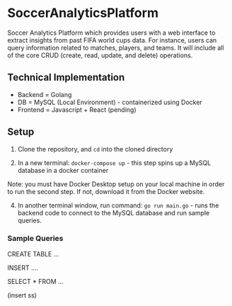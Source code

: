# SoccerAnalyticsPlatform

Soccer Analytics Platform which provides users with a web interface to extract insights from past FIFA world cups data. For instance, users can query information related to matches, players, and teams. It will include all of the core CRUD (create, read, update, and delete) operations.

## Technical Implementation
* Backend = Golang
* DB = MySQL (Local Environment) - containerized using Docker
* Frontend = Javascript + React (pending)

## Setup

1. Clone the repository, and ```cd``` into the cloned directory

2. In a new terminal: ```docker-compose up``` - this step spins up a MySQL database in a docker container

Note: you must have Docker Desktop setup on your local machine in order to run the second step. If not, download it from the Docker website.

4. In another terminal window, run command: ```go run main.go``` - runs the backend code to connect to the MySQL database and run sample queries.

### Sample Queries

CREATE TABLE ...

INSERT ....

SELECT * FROM ...

(insert ss)
